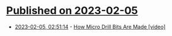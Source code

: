 # [Published on 2023-02-05](index.md)

* [2023-02-05, 02:51:14](https://news.ycombinator.com/item?id=34661236) - [How Micro Drill Bits Are Made [video]](https://www.youtube.com/watch?v=G55kLhv2d_4)
